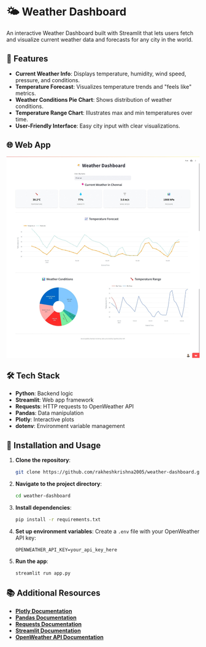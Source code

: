 # 🌤️ Weather Dashboard

An interactive Weather Dashboard built with Streamlit that lets users fetch and visualize current weather data and forecasts for any city in the world.

## 🌟 Features
- **Current Weather Info**: Displays temperature, humidity, wind speed, pressure, and conditions.
- **Temperature Forecast**: Visualizes temperature trends and "feels like" metrics.
- **Weather Conditions Pie Chart**: Shows distribution of weather conditions.
- **Temperature Range Chart**: Illustrates max and min temperatures over time.
- **User-Friendly Interface**: Easy city input with clear visualizations.

## 🌐 Web App
![app](https://github.com/rakheshkrishna2005/open-weather/blob/main/app.jpg)

## 🛠 Tech Stack
- **Python**: Backend logic
- **Streamlit**: Web app framework
- **Requests**: HTTP requests to OpenWeather API
- **Pandas**: Data manipulation
- **Plotly**: Interactive plots
- **dotenv**: Environment variable management

## 🚀 Installation and Usage
1. **Clone the repository**:
   ```bash
   git clone https://github.com/rakheshkrishna2005/weather-dashboard.git
   ```

1. **Navigate to the project directory**:
   ```bash
   cd weather-dashboard
   ```

2. **Install dependencies**:
   ```bash
   pip install -r requirements.txt
   ```

3. **Set up environment variables**:
   Create a `.env` file with your OpenWeather API key:
   ```
   OPENWEATHER_API_KEY=your_api_key_here
   ```

4. **Run the app**:
   ```bash
   streamlit run app.py
   ```

## 📚 Additional Resources
- **[Plotly Documentation](https://plotly.com/python/)**
- **[Pandas Documentation](https://pandas.pydata.org/docs/)**
- **[Requests Documentation](https://docs.python-requests.org/en/master/)**
- **[Streamlit Documentation](https://docs.streamlit.io/)**
- **[OpenWeather API Documentation](https://openweathermap.org/api)**

